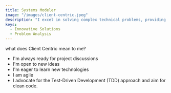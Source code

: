```yaml
---
title: Systems Modeler
image: "/images/client-centric.jpeg"
description: "I excel in solving complex technical problems, providing innovative solutions that optimize performance and efficiency, ultimately enhancing the overall functionality of systems."
keys:
  - Innovative Solutions
  - Problem Analysis
---
```


what does Client Centric mean to me?<br>
- I'm always ready for project discussions
- I'm open to new ideas
- I'm eager to learn new technologies
- I am agile 
- I advocate for the Test-Driven Development (TDD) approach and aim for clean code.
